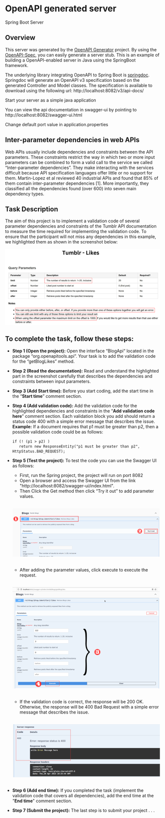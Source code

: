 # OpenAPI generated server

Spring Boot Server

## Overview
This server was generated by the [OpenAPI Generator](https://openapi-generator.tech) project.
By using the [OpenAPI-Spec](https://openapis.org), you can easily generate a server stub.
This is an example of building a OpenAPI-enabled server in Java using the SpringBoot framework.


The underlying library integrating OpenAPI to Spring Boot is [springdoc](https://springdoc.org).
Springdoc will generate an OpenAPI v3 specification based on the generated Controller and Model classes.
The specification is available to download using the following url:
http://localhost:8082/v3/api-docs/

Start your server as a simple java application

You can view the api documentation in swagger-ui by pointing to
http://localhost:8082/swagger-ui.html

Change default port value in application.properties


## Inter-parameter dependencies in web APIs
Web APIs usually include dependencies and constraints between the API parameters. These constraints restrict the way in which two or more input parameters can be combined to form a valid call to the service we called “Inter-parameter dependencies”. They make interacting with the services difficult because API specification languages offer little or no support for them. Martin-Lopez et al reviewed 40 industrial APIs and found that 85% of them contain inter-parameter dependencies [1]. More importantly, they classified all the dependencies found (over 600) into seven main dependency types.


## Task Description

The aim of this project is to implement a validation code of several parameter dependencies and constraints of the Tumblr API documentation to measure the time required for implementing the validation code. To ensure that the participant will not miss any dependencies in this example, we highlighted them as shown in the screenshot below:

![image](src/test/resources/Documentation/TumblrIDL.png)

## To complete the task, follow these steps:

- **Step 1 (Open the project):** Open the interface “BlogApi“ located in the package “org.openapitools.api”. Your task is to add the validation code for the “getBlogLikes” method.
- **Step 2 (Read the documentation):** Read and understand the highlighted part in the screenshot carefully that describes the dependencies and constraints between input parameters.
- **Step 3 (Add Start time):** Before you start coding, add the start time in the “**Start time**” comment section.
- **Step 4 (Add validation code):** Add the validation code for the highlighted dependencies and constraints in the “**Add validation code here**” comment section. Each validation block you add should return a status code 400 with a simple error message that describes the issue. **Example:** If a document requires that p1 must be greater than p2, then a possible validation code could be as follows:

      if (! (p1 > p2) )
         return new ResponseEntity("p1 must be greater than p2", HttpStatus.BAD_REQUEST);
 
- **Step 5 (Test the project):** To test the code you can use the Swagger UI as follows:

  - First, run the Spring project, the project will run on port 8082
  - Open a browser and access the Swagger UI  from the link "http://localhost:8082/swagger-ui/index.html".
  - Then Click the Get method then click “Try it out” to add parameter values.
    
   &nbsp;
    ![image](src/test/resources/Documentation/SwaggerUI1.png)
   &nbsp;
  - After adding the parameter values, click execute to execute the request.
  
   &nbsp;
    ![image](src/test/resources/Documentation/SwaggerUI2.png)
   &nbsp;
  - If the validation code is correct, the response will be 200 OK. Otherwise, the response will be 400 Bad Request with a simple error message that describes the issue.
   
   &nbsp;
    ![image](src/test/resources/Documentation/SwaggerUI3.png)
   &nbsp;
- **Step 6 (Add end time):** If you completed the task (implement the validation code that covers all dependencies), add the end time at the "**End time**" comment section.
- **Step 7 (Submit the project):** The last step is to submit your project . . .

